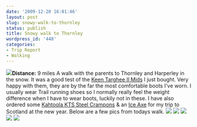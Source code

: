 ```yaml
---
date: '2009-12-20 16:01:46'
layout: post
slug: snowy-walk-to-thornley
status: publish
title: Snowy walk to Thornley
wordpress_id: '448'
categories:
- Trip Report
- Walking
---
```


[![](http://www.stevenhorner.com/wp-content/uploads/2009/12/Thornley-Map-300x180.png)](http://www.stevenhorner.com/wp-content/uploads/2009/12/Thornley-Map.png)**Distance:** 9 miles A walk with the parents to Thornley and Harperley in the snow. It was a good test of the [Keen Targhee II Mids](http://www.webtogs.co.uk/Keen_Targhee_II_Mid_Walking_Boots_323-8056.html?utm_source=GoogleBase&utm_campaign=GoogleBase&utm_medium=pricecomp&utm_term=TargheeIIMidWalkingBoots) I just bought. Very happy with them, they are by the far the most comfortable boots I've worn. I usually wear Trail running shoes so I normally really feel the weight difference when I have to wear boots, luckily not in these. I have also ordered some [Kahtoola KTS Steel Crampons](http://www.outdoorwarehouse.co.uk/index.cfm?action=shop.detail&pid=DE7E93E7-FF29-08BD-48307B0EE3016E72&ref=gbase) & an [Ice Axe](http://www.theoutdoorshop.com/showPart.asp?part=PN65079) for my trip to Scotland at the new year. Below are a few pics from todays walk. [![](http://www.stevenhorner.com/wp-content/uploads/2009/12/4199417599_001514dd91_o-300x225.jpg)](http://www.stevenhorner.com/wp-content/uploads/2009/12/4199417599_001514dd91_o.jpg) [![](http://www.stevenhorner.com/wp-content/uploads/2009/12/4199419299_df3b1c905c_o1-300x225.jpg)](http://www.stevenhorner.com/wp-content/uploads/2009/12/4199419299_df3b1c905c_o1.jpg) [![](http://www.stevenhorner.com/wp-content/uploads/2009/12/4200174802_d53f95b2cd_o-300x225.jpg)](http://www.stevenhorner.com/wp-content/uploads/2009/12/4200174802_d53f95b2cd_o.jpg) [![](http://www.stevenhorner.com/wp-content/uploads/2009/12/4200176770_0f3457a494_o-300x225.jpg)](http://www.stevenhorner.com/wp-content/uploads/2009/12/4200176770_0f3457a494_o.jpg) [![](http://www.stevenhorner.com/wp-content/uploads/2009/12/4200177156_f95a59b0d3_o-300x225.jpg)](http://www.stevenhorner.com/wp-content/uploads/2009/12/4200177156_f95a59b0d3_o.jpg)
